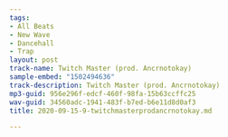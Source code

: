 ```yaml
---
tags:
- All Beats
- New Wave
- Dancehall
- Trap
layout: post
track-name: Twitch Master (prod. Ancrnotokay)
sample-embed: "1502494636"
track-description: Twitch Master (prod. Ancrnotokay)
mp3-guid: 956e296f-edcf-460f-98fa-15b63ccffc25
wav-guid: 34560adc-1941-483f-b7ed-b6e11d8d0af3
title: 2020-09-15-9-twitchmasterprodancrnotokay.md

---
```

